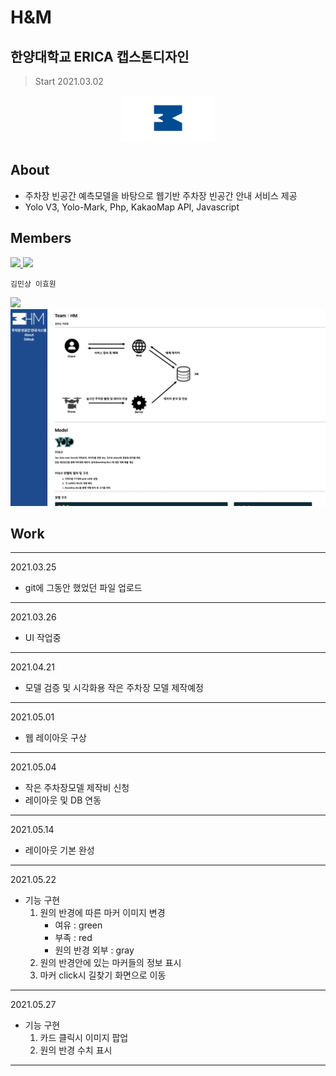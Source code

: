 # H&M
## 한양대학교 ERICA 캡스톤디자인 
> Start 2021.03.02
<p align="center">
  <img src="img/logo_color.png" alt="coding" width="150px" />
</p>

## About
- 주차장 빈공간 예측모델을 바탕으로 웹기반 주차장 빈공간 안내 서비스 제공
- Yolo V3, Yolo-Mark, Php, KakaoMap API, Javascript
## Members

<p>
<a href="https://github.com/kms2698">
    <img src="https://github.com/kms2698.png"
    width="100">
</a>
<a href="https://github.com/Recorder08">
    <img src="https://github.com/Recorder08.png"
    width="100"> 
</a>     
</p>

    김민상 이효원

<img src="img/스크린샷.png">
<img src="img/스크린샷1.png">

## Work
---
2021.03.25
- git에 그동안 했었던 파일 업로드
---
2021.03.26
- UI 작업중
---
2021.04.21
- 모델 검증 및 시각화용 작은 주차장 모델 제작예정 
---
2021.05.01
- 웹 레이아웃 구상
---
2021.05.04
- 작은 주차장모델 제작비 신청
- 레이아웃 및 DB 연동
---
2021.05.14
- 레이아웃 기본 완성
---
2021.05.22
- 기능 구현
    1. 원의 반경에 따른 마커 이미지 변경
    	- 여유 : green
    	- 부족 : red
    	- 원의 반경 외부 : gray
    2. 원의 반경안에 있는 마커들의 정보 표시
    3. 마커 click시 길찾기 화면으로 이동
---
2021.05.27
- 기능 구현
    1. 카드 클릭시 이미지 팝업
    2. 원의 반경 수치 표시

---
